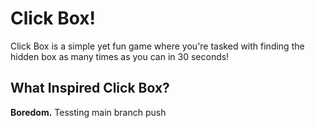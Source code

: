 # Click Box!

Click Box is a simple yet fun game where you're tasked with finding the hidden box as many times as you can in 30 seconds!

## What Inspired Click Box?

**Boredom.**
Tessting main branch push
